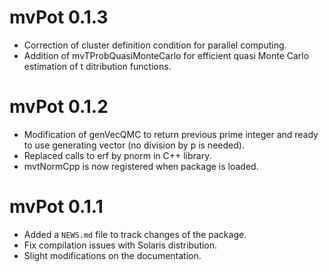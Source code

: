 # mvPot 0.1.3

* Correction of cluster definition condition for parallel computing.
* Addition of mvTProbQuasiMonteCarlo for efficient quasi Monte Carlo estimation of t ditribution functions.

# mvPot 0.1.2

* Modification of genVecQMC to return previous prime integer and ready to use generating vector (no division by p is needed).
* Replaced calls to erf by pnorm in C++ library.
* mvtNormCpp is now registered when package is loaded.


# mvPot 0.1.1

* Added a `NEWS.md` file to track changes of the package.
* Fix compilation issues with Solaris distribution.
* Slight modifications on the documentation.



